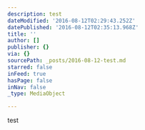 ```yaml
---
description: test
dateModified: '2016-08-12T02:29:43.252Z'
datePublished: '2016-08-12T02:35:13.968Z'
title: ''
author: []
publisher: {}
via: {}
sourcePath: _posts/2016-08-12-test.md
starred: false
inFeed: true
hasPage: false
inNav: false
_type: MediaObject

---
```

test